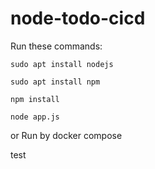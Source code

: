 # node-todo-cicd

Run these commands:


`sudo apt install nodejs`


`sudo apt install npm`


`npm install`

`node app.js`

or Run by docker compose

test






